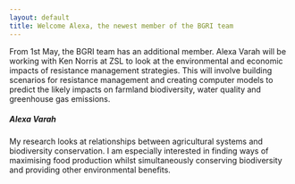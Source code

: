 ```yaml
---
layout: default
title: Welcome Alexa, the newest member of the BGRI team
---
```


From 1st May, the BGRI team has an additional member. Alexa Varah will be working with Ken Norris at ZSL to look at the environmental and economic impacts of resistance management strategies. This will involve building scenarios for resistance management and creating computer models to predict the likely impacts on farmland biodiversity, water quality and greenhouse gas emissions.

##### Alexa Varah  

My research looks at relationships between agricultural systems and biodiversity conservation. I am especially interested in finding ways of maximising food production whilst simultaneously conserving biodiversity and providing other environmental benefits.